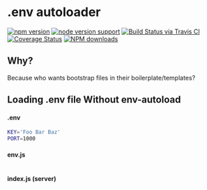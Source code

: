 .env autoloader
=======

[![npm version](https://badge.fury.io/js/env-autoload.svg)](https://www.npmjs.com/package/env-autoload)
[![node version support](https://img.shields.io/node/v/env-autoload.svg)](https://www.npmjs.com/package/env-autoload)
[![Build Status via Travis CI](https://travis-ci.org/kwhitley/env-autoload.svg?branch=master)](https://travis-ci.org/kwhitley/env-autoload)
[![Coverage Status](https://coveralls.io/repos/github/kwhitley/env-autoload/badge.svg?branch=master)](https://coveralls.io/github/kwhitley/env-autoload?branch=master)
[![NPM downloads](https://img.shields.io/npm/dt/env-autoload.svg?style=flat-square)](https://www.npmjs.com/package/env-autoload)

## Why?
Because who wants bootstrap files in their boilerplate/templates?

## Loading .env file Without env-autoload

#### .env
```bash
KEY='Foo Bar Baz'
PORT=1000
```

#### env.js
```js

```

#### index.js (server)
```js

```
